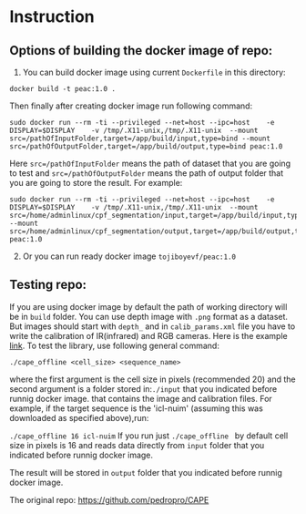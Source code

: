# Instruction
## Options of building the docker image of repo:

1) You can build docker image using current `Dockerfile` in this directory:
```
docker build -t peac:1.0 .
```

Then finally after creating docker image run following command:

```sudo docker run --rm -ti --privileged --net=host --ipc=host    -e DISPLAY=$DISPLAY    -v /tmp/.X11-unix,/tmp/.X11-unix  --mount src=/pathOfInputFolder,target=/app/build/input,type=bind --mount src=/pathOfOutputFolder,target=/app/build/output,type=bind peac:1.0```

Here `src=/pathOfInputFolder` means the path of dataset that you are going to test and `src=/pathOfOutputFolder` means the path of output folder that you are going to store the result. For example:
```
sudo docker run --rm -ti --privileged --net=host --ipc=host    -e DISPLAY=$DISPLAY    -v /tmp/.X11-unix,/tmp/.X11-unix  --mount src=/home/adminlinux/cpf_segmentation/input,target=/app/build/input,type=bind --mount src=/home/adminlinux/cpf_segmentation/output,target=/app/build/output,type=bind peac:1.0
```
2) Or you can run ready docker image `tojiboyevf/peac:1.0`

## Testing repo:

If you are using docker image by default the path of working directory will be in `build` folder.
You can use depth image with `.png` format as a dataset. But images should start with `depth_` and in `calib_params.xml` file you have to write the calibration of IR(infrared) and RGB cameras. Here is the example [link](https://github.com/tojiboyevf/CAPE/tree/master/input). To test the library, use following general command:

```./cape_offline <cell_size> <sequence_name>```

where the first argument is the cell size in pixels (recommended 20)
and the second argument is a folder stored in:``./input`` that you indicated before runnig docker image.
that contains the image and calibration files. 
For example, if the target sequence is the 'icl-nuim' (assuming this was downloaded as specified above),run:

```./cape_offline 16 icl-nuim```
If you run just ``./cape_offline `` by default cell size in pixels is 16 and reads data directly from `input` folder that you indicated before runnig docker image.

The result will be stored in `output` folder that you indicated before runnig docker image.

The original repo: https://github.com/pedropro/CAPE
